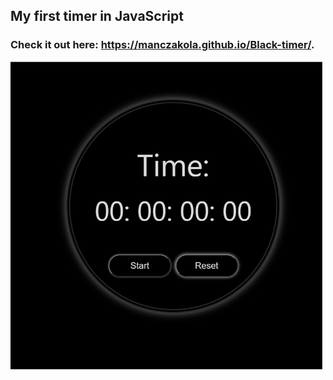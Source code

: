 ## My first timer in JavaScript

### Check it out here: https://manczakola.github.io/Black-timer/.
<img src="https://github.com/manczakola/Black-timer/blob/master/timer.jpg" width="500px"/>
